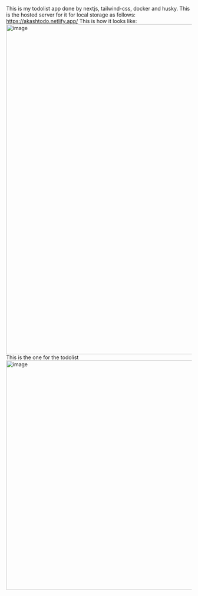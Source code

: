 This is my todolist app done by nextjs, tailwind-css, docker and husky.
This is the hosted server for it for local storage as follows: https://akashtodo.netlify.app/
This is how it looks like:
<img width="894" alt="image" src="https://github.com/Zerothlaw0095/todo/assets/131967635/b58055dd-d1ec-4e05-b676-762c62afe532">
This is the one for the todolist
<img width="621" alt="image" src="https://github.com/Zerothlaw0095/todo/assets/131967635/90c3e845-e278-4d2b-8b6c-bdcd88ab6cc6">


